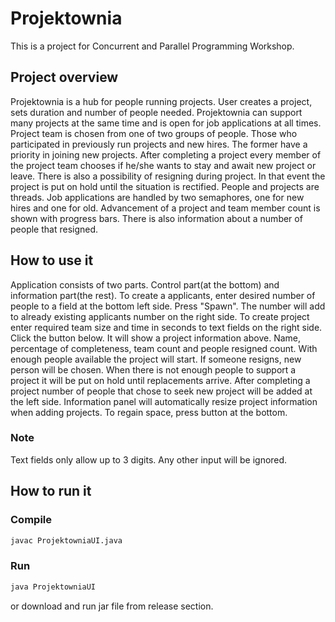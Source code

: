# Projektownia
This is a project for Concurrent and Parallel Programming Workshop.

## Project overview
Projektownia is a hub for people running projects. User creates a project, sets duration and number of people needed. Projektownia can support many projects at the same time and is open for job applications at all times. Project team is chosen from one of two groups of people. Those who participated in previously run projects and new hires. The former have a priority in joining new projects. After completing a project every member of the project team chooses if he/she wants to stay and await new project or leave. There is also a possibility of resigning during project. In that event the project is put on hold until the situation is rectified. People and projects are threads. Job applications are handled by two semaphores, one for new hires and one for old. Advancement of a project and team member count is shown with progress bars. There is also information about a number of people that resigned.

## How to use it
Application consists of two parts. Control part(at the bottom) and information part(the rest).
To create a applicants, enter desired number of people to a field at the bottom left side. Press "Spawn". The number will add to already existing applicants number on the right side.
To create project enter required team size and time in seconds to text fields on the right side. Click the button below. It will show a project information above. Name, percentage of completeness, team count and people resigned count. With enough people available the project will start. If someone resigns, new person will be chosen. When there is not enough people to support a project it will be put on hold until replacements arrive. After completing a project number of people that chose to seek new project will be added at the left side.
Information panel will automatically resize project information when adding projects. To regain space, press button at the bottom.

### Note 
Text fields only allow up to 3 digits. Any other input will be ignored.

## How to run it

### Compile
```bash
javac ProjektowniaUI.java
```

### Run
```bash
java ProjektowniaUI
```

or download and run jar file from release section.